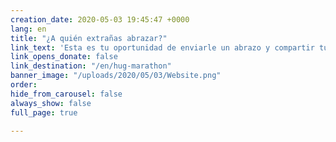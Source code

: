 ```yaml
---
creation_date: 2020-05-03 19:45:47 +0000
lang: en
title: "¿A quién extrañas abrazar?"
link_text: 'Esta es tu oportunidad de enviarle un abrazo y compartir tu amor. #MaratonDeAbrazos #AbrazaUnNinoDelHogar'
link_opens_donate: false
link_destination: "/en/hug-marathon"
banner_image: "/uploads/2020/05/03/Website.png"
order:
hide_from_carousel: false
always_show: false
full_page: true

---
```

